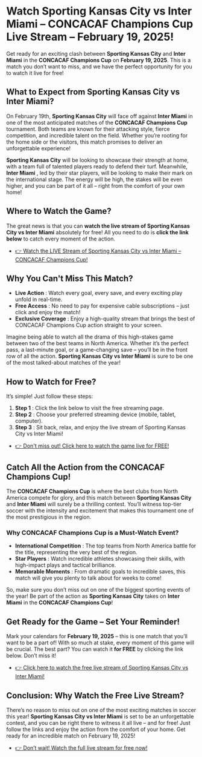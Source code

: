 # Watch Sporting Kansas City vs Inter Miami – CONCACAF Champions Cup Live Stream – February 19, 2025!

Get ready for an exciting clash between **Sporting Kansas City** and **Inter Miami** in the **CONCACAF Champions Cup** on **February 19, 2025**. This is a match you don’t want to miss, and we have the perfect opportunity for you to watch it live for free!

## What to Expect from Sporting Kansas City vs Inter Miami?

On February 19th, **Sporting Kansas City** will face off against **Inter Miami** in one of the most anticipated matches of the **CONCACAF Champions Cup** tournament. Both teams are known for their attacking style, fierce competition, and incredible talent on the field. Whether you’re rooting for the home side or the visitors, this match promises to deliver an unforgettable experience!

**Sporting Kansas City** will be looking to showcase their strength at home, with a team full of talented players ready to defend their turf. Meanwhile, **Inter Miami** , led by their star players, will be looking to make their mark on the international stage. The energy will be high, the stakes will be even higher, and you can be part of it all – right from the comfort of your own home!

## Where to Watch the Game?

The great news is that you can **watch the live stream of Sporting Kansas City vs Inter Miami** absolutely for free! All you need to do is **click the link below** to catch every moment of the action.

- [👉 Watch the LIVE Stream of Sporting Kansas City vs Inter Miami – CONCACAF Champions Cup!](https://tinyurl.com/livestreamfreeo?st=Sporting+Kansas+City+vs+Inter+Miami&si=gh)

## Why You Can't Miss This Match?

- **Live Action** : Watch every goal, every save, and every exciting play unfold in real-time.
- **Free Access** : No need to pay for expensive cable subscriptions – just click and enjoy the match!
- **Exclusive Coverage** : Enjoy a high-quality stream that brings the best of CONCACAF Champions Cup action straight to your screen.

Imagine being able to watch all the drama of this high-stakes game between two of the best teams in North America. Whether it’s the perfect pass, a last-minute goal, or a game-changing save – you’ll be in the front row of all the action. **Sporting Kansas City vs Inter Miami** is sure to be one of the most talked-about matches of the year!

## How to Watch for Free?

It’s simple! Just follow these steps:

1. **Step 1** : Click the link below to visit the free streaming page.
2. **Step 2** : Choose your preferred streaming device (mobile, tablet, computer).
3. **Step 3** : Sit back, relax, and enjoy the live stream of Sporting Kansas City vs Inter Miami!

- [👉 Don't miss out! Click here to watch the game live for FREE!](https://tinyurl.com/livestreamfreeo?st=Sporting+Kansas+City+vs+Inter+Miami&si=gh)

## Catch All the Action from the CONCACAF Champions Cup!

The **CONCACAF Champions Cup** is where the best clubs from North America compete for glory, and this match between **Sporting Kansas City** and **Inter Miami** will surely be a thrilling contest. You’ll witness top-tier soccer with the intensity and excitement that makes this tournament one of the most prestigious in the region.

### Why CONCACAF Champions Cup is a Must-Watch Event?

- **International Competition** : The top teams from North America battle for the title, representing the very best of the region.
- **Star Players** : Watch incredible athletes showcasing their skills, with high-impact plays and tactical brilliance.
- **Memorable Moments** : From dramatic goals to incredible saves, this match will give you plenty to talk about for weeks to come!

So, make sure you don’t miss out on one of the biggest sporting events of the year! Be part of the action as **Sporting Kansas City** takes on **Inter Miami** in the **CONCACAF Champions Cup**!

## Get Ready for the Game – Set Your Reminder!

Mark your calendars for **February 19, 2025** – this is one match that you’ll want to be a part of! With so much at stake, every moment of this game will be crucial. The best part? You can watch it **for FREE** by clicking the link below. Don’t miss it!

- [👉 Click here to watch the free live stream of Sporting Kansas City vs Inter Miami!](https://tinyurl.com/livestreamfreeo?st=Sporting+Kansas+City+vs+Inter+Miami&si=gh)

## Conclusion: Why Watch the Free Live Stream?

There’s no reason to miss out on one of the most exciting matches in soccer this year! **Sporting Kansas City vs Inter Miami** is set to be an unforgettable contest, and you can be right there to witness it all live – and for free! Just follow the links and enjoy the action from the comfort of your home. Get ready for an incredible match on February 19, 2025!

- [👉 Don’t wait! Watch the full live stream for free now!](https://tinyurl.com/livestreamfreeo?st=Sporting+Kansas+City+vs+Inter+Miami&si=gh)
